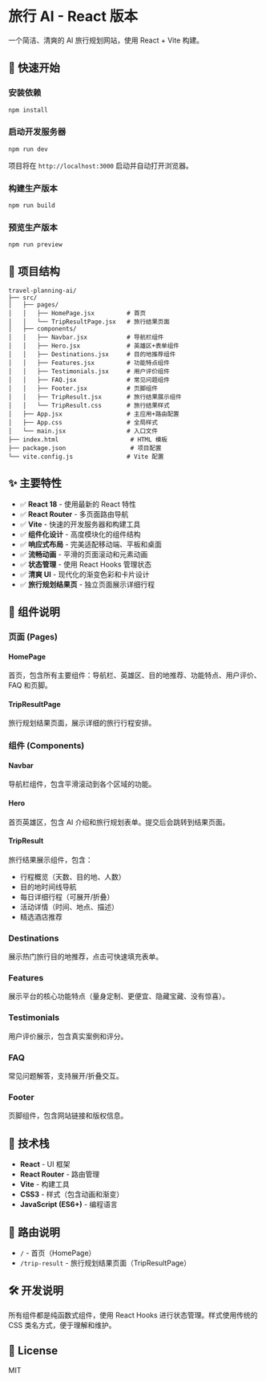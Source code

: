 # 旅行 AI - React 版本

一个简洁、清爽的 AI 旅行规划网站，使用 React + Vite 构建。

## 🚀 快速开始

### 安装依赖

```bash
npm install
```

### 启动开发服务器

```bash
npm run dev
```

项目将在 `http://localhost:3000` 启动并自动打开浏览器。

### 构建生产版本

```bash
npm run build
```

### 预览生产版本

```bash
npm run preview
```

## 📁 项目结构

```
travel-planning-ai/
├── src/
│   ├── pages/
│   │   ├── HomePage.jsx         # 首页
│   │   └── TripResultPage.jsx   # 旅行结果页面
│   ├── components/
│   │   ├── Navbar.jsx           # 导航栏组件
│   │   ├── Hero.jsx             # 英雄区+表单组件
│   │   ├── Destinations.jsx     # 目的地推荐组件
│   │   ├── Features.jsx         # 功能特点组件
│   │   ├── Testimonials.jsx     # 用户评价组件
│   │   ├── FAQ.jsx              # 常见问题组件
│   │   ├── Footer.jsx           # 页脚组件
│   │   ├── TripResult.jsx       # 旅行结果展示组件
│   │   └── TripResult.css       # 旅行结果样式
│   ├── App.jsx                  # 主应用+路由配置
│   ├── App.css                  # 全局样式
│   └── main.jsx                 # 入口文件
├── index.html                    # HTML 模板
├── package.json                  # 项目配置
└── vite.config.js               # Vite 配置
```

## ✨ 主要特性

- ✅ **React 18** - 使用最新的 React 特性
- ✅ **React Router** - 多页面路由导航
- ✅ **Vite** - 快速的开发服务器和构建工具
- ✅ **组件化设计** - 高度模块化的组件结构
- ✅ **响应式布局** - 完美适配移动端、平板和桌面
- ✅ **流畅动画** - 平滑的页面滚动和元素动画
- ✅ **状态管理** - 使用 React Hooks 管理状态
- ✅ **清爽 UI** - 现代化的渐变色彩和卡片设计
- ✅ **旅行规划结果页** - 独立页面展示详细行程

## 🎨 组件说明

### 页面 (Pages)

#### HomePage
首页，包含所有主要组件：导航栏、英雄区、目的地推荐、功能特点、用户评价、FAQ 和页脚。

#### TripResultPage
旅行规划结果页面，展示详细的旅行行程安排。

### 组件 (Components)

#### Navbar
导航栏组件，包含平滑滚动到各个区域的功能。

#### Hero
首页英雄区，包含 AI 介绍和旅行规划表单。提交后会跳转到结果页面。

#### TripResult
旅行结果展示组件，包含：
- 行程概览（天数、目的地、人数）
- 目的地时间线导航
- 每日详细行程（可展开/折叠）
- 活动详情（时间、地点、描述）
- 精选酒店推荐

### Destinations
展示热门旅行目的地推荐，点击可快速填充表单。

### Features
展示平台的核心功能特点（量身定制、更便宜、隐藏宝藏、没有惊喜）。

### Testimonials
用户评价展示，包含真实案例和评分。

### FAQ
常见问题解答，支持展开/折叠交互。

### Footer
页脚组件，包含网站链接和版权信息。

## 📝 技术栈

- **React** - UI 框架
- **React Router** - 路由管理
- **Vite** - 构建工具
- **CSS3** - 样式（包含动画和渐变）
- **JavaScript (ES6+)** - 编程语言

## 🚀 路由说明

- `/` - 首页（HomePage）
- `/trip-result` - 旅行规划结果页面（TripResultPage）

## 🛠️ 开发说明

所有组件都是纯函数式组件，使用 React Hooks 进行状态管理。样式使用传统的 CSS 类名方式，便于理解和维护。

## 📄 License

MIT
